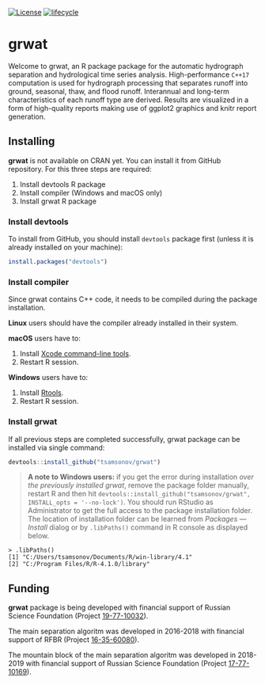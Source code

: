 [![License](http://img.shields.io/badge/license-GPL%20%28%3E=%202%29-brightgreen.svg?style=flat)](http://www.gnu.org/licenses/gpl-2.0.html)
[![lifecycle](https://img.shields.io/badge/lifecycle-experimental-orange.svg)](https://www.tidyverse.org/lifecycle/#experimental)

# grwat

Welcome to grwat, an R package package for the automatic hydrograph separation and hydrological time series analysis. High-performance `C++17` computation is used for hydrograph processing that separates runoff into ground, seasonal, thaw, and flood runoff. Interannual and long-term characteristics of each runoff type are derived. Results are visualized in a form of high-quality reports making use of ggplot2 graphics and knitr report generation.

## Installing

__grwat__ is not available on CRAN yet. You can install it from GitHub repository. For this three steps are required:

1. Install devtools R package
2. Install compiler (Windows and macOS only)
3. Install grwat R package

### Install devtools 

To install from GitHub, you should install `devtools` package first (unless it is already installed on your machine):

```r
install.packages("devtools")
```

### Install compiler

Since grwat contains C++ code, it needs to be compiled during the package installation. 

__Linux__ users should have the compiler already installed in their system. 

__macOS__ users have to:

1. Install [Xcode command-line tools](https://developer.apple.com/download/more/).
2. Restart R session.

__Windows__ users have to:

1. Install [Rtools](https://cran.r-project.org/bin/windows/Rtools/).
2. Restart R session.

### Install grwat

If all previous steps are completed successfully, grwat package can be installed via single command:
```r
devtools::install_github("tsamsonov/grwat")
```

> __A note to Windows users:__ if you get the error during installation _over the previously installed grwat_, remove the package folder manually, restart R and then hit `devtools::install_github("tsamsonov/grwat", INSTALL_opts = '--no-lock')`. You should run RStudio as Administrator to get the full access to the package installation folder. The location of installation folder can be learned from _Packages — Install_ dialog or by `.libPaths()` command in R console as displayed below.

```
> .libPaths()
[1] "C:/Users/tsamsonov/Documents/R/win-library/4.1"
[2] "C:/Program Files/R/R-4.1.0/library" 
```

## Funding

__grwat__ package is being developed with financial support of Russian Science Foundation (Project [19-77-10032](https://rscf.ru/upload/iblock/329/3294f294b9a3a424e3044797a0e6bd6f.pdf)).

The main separation algoritm was developed in 2016-2018 with financial support of RFBR (Project [16-35-60080](http://www.rfbr.ru/rffi/ru/project_search/o_2031785)).

The mountain block of the main separation algoritm was developed in 2018-2019 with financial support of Russian Science Foundation (Project [17-77-10169](http://rscf.ru/sites/default/files/docfiles/ONG_2017.pdf)).
